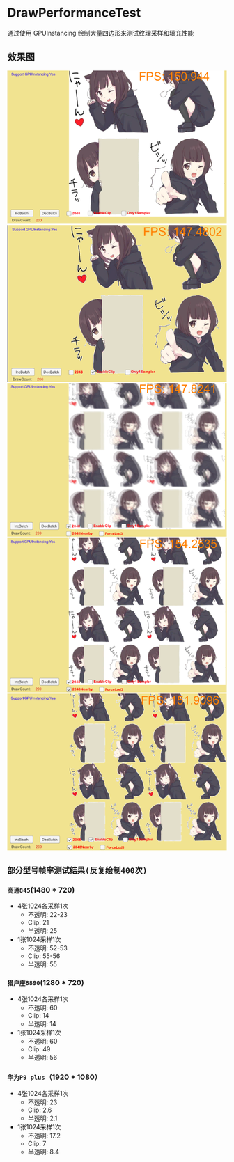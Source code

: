 # DrawPerformanceTest
通过使用 GPUInstancing 绘制大量四边形来测试纹理采样和填充性能

## 效果图
![image](Preview/1.png)
![image](Preview/2.png)
![image](Preview/3.png)
![image](Preview/4.png)
![image](Preview/5.png)

## `部分型号帧率测试结果(反复绘制400次)`
### `高通845`(1480 * 720)
* 4张1024各采样1次
    * 不透明: 22-23
    * Clip: 21 
    * 半透明: 25
* 1张1024采样1次
    * 不透明: 52-53
    * Clip: 55-56
    * 半透明: 55

### `猎户座8890`(1280 * 720)
* 4张1024各采样1次
    * 不透明: 60
    * Clip: 14
    * 半透明: 14
* 1张1024采样1次
    * 不透明: 60
    * Clip: 49
    * 半透明: 56

### `华为P9 plus`（1920 * 1080）
* 4张1024各采样1次
    * 不透明: 23
    * Clip: 2.6
    * 半透明: 2.1
* 1张1024采样1次
    * 不透明: 17.2
    * Clip: 7
    * 半透明: 8.4